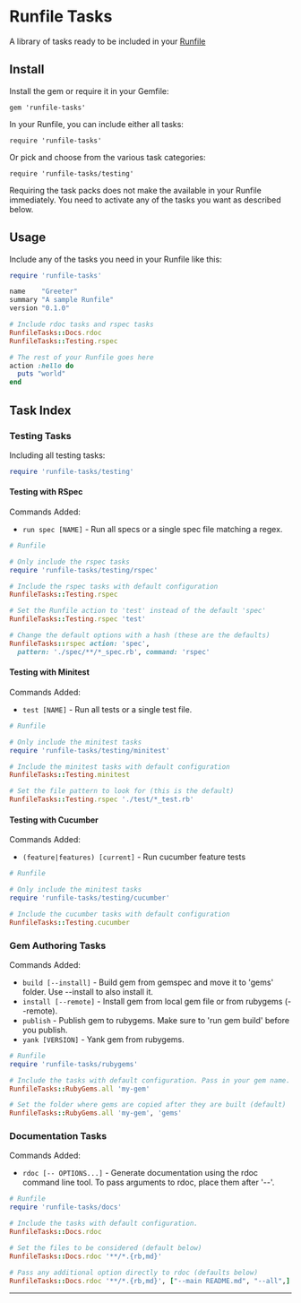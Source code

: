 Runfile Tasks
=============

A library of tasks ready to be included in your [Runfile]

## Install

Install the gem or require it in your Gemfile:

	gem 'runfile-tasks'

In your Runfile, you can include either all tasks:

	require 'runfile-tasks'

Or pick and choose from the various task categories:

	require 'runfile-tasks/testing'


Requiring the task packs does not make the available in your Runfile 
immediately. You need to activate any of the tasks you want as described 
below.


## Usage

Include any of the tasks you need in your Runfile like this:

```ruby
require 'runfile-tasks'

name    "Greeter"
summary "A sample Runfile"
version "0.1.0"

# Include rdoc tasks and rspec tasks
RunfileTasks::Docs.rdoc
RunfileTasks::Testing.rspec

# The rest of your Runfile goes here
action :hello do
  puts "world"
end

```


## Task Index

### Testing Tasks

Including all testing tasks:

```ruby
require 'runfile-tasks/testing'
```

#### Testing with RSpec

Commands Added:

- `run spec [NAME]` - Run all specs or a single spec file matching a regex.

```ruby
# Runfile

# Only include the rspec tasks
require 'runfile-tasks/testing/rspec'

# Include the rspec tasks with default configuration
RunfileTasks::Testing.rspec

# Set the Runfile action to 'test' instead of the default 'spec'
RunfileTasks::Testing.rspec 'test'

# Change the default options with a hash (these are the defaults)
RunfileTasks::rspec action: 'spec', 
  pattern: './spec/**/*_spec.rb', command: 'rspec'

```


#### Testing with Minitest

Commands Added:

- `test [NAME]` - Run all tests or a single test file.

```ruby
# Runfile

# Only include the minitest tasks
require 'runfile-tasks/testing/minitest'

# Include the minitest tasks with default configuration
RunfileTasks::Testing.minitest

# Set the file pattern to look for (this is the default)
RunfileTasks::Testing.rspec './test/*_test.rb'

```

#### Testing with Cucumber

Commands Added:

- `(feature|features) [current]` - Run cucumber feature tests

```ruby
# Runfile

# Only include the minitest tasks
require 'runfile-tasks/testing/cucumber'

# Include the cucumber tasks with default configuration
RunfileTasks::Testing.cucumber
```


### Gem Authoring Tasks

Commands Added:

- `build [--install]` - Build gem from gemspec and move it to 'gems' folder. 
   Use --install to also install it.
- `install [--remote]` - Install gem from local gem file or from rubygems 
   (--remote).
- `publish` - Publish gem to rubygems. Make sure to 'run gem build' before 
   you publish.
- `yank [VERSION]` - Yank gem from rubygems.


```ruby
# Runfile
require 'runfile-tasks/rubygems'

# Include the tasks with default configuration. Pass in your gem name.
RunfileTasks::RubyGems.all 'my-gem'

# Set the folder where gems are copied after they are built (default)
RunfileTasks::RubyGems.all 'my-gem', 'gems'
```


### Documentation Tasks

Commands Added:

- `rdoc [-- OPTIONS...]` - Generate documentation using the rdoc command 
  line tool. To pass arguments to rdoc, place them after '--'.


```ruby
# Runfile
require 'runfile-tasks/docs'

# Include the tasks with default configuration.
RunfileTasks::Docs.rdoc

# Set the files to be considered (default below)
RunfileTasks::Docs.rdoc '**/*.{rb,md}'

# Pass any additional option directly to rdoc (defaults below)
RunfileTasks::Docs.rdoc '**/*.{rb,md}', ["--main README.md", "--all",]
```


---
[Runfile]: https://github.com/DannyBen/runfile
[random cat]: http://thecatapi.com/api/images/get
